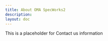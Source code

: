 ```yaml
---
title: About OMA SpecWorks2
description:
layout: doc
---
```


This is a placeholder for Contact us information